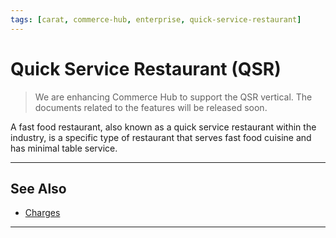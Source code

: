 ```yaml
---
tags: [carat, commerce-hub, enterprise, quick-service-restaurant]
---
```



# Quick Service Restaurant (QSR)

<!-- theme : danger -->
>We are enhancing Commerce Hub to support the QSR vertical. The documents related to the features will be released soon.


A fast food restaurant, also known as a quick service restaurant within the industry, is a specific type of restaurant that serves fast food cuisine and has minimal table service.

---

## See Also
- [Charges](?path=docs/Resources/API-Documents/Payments/Charges.md)

---
